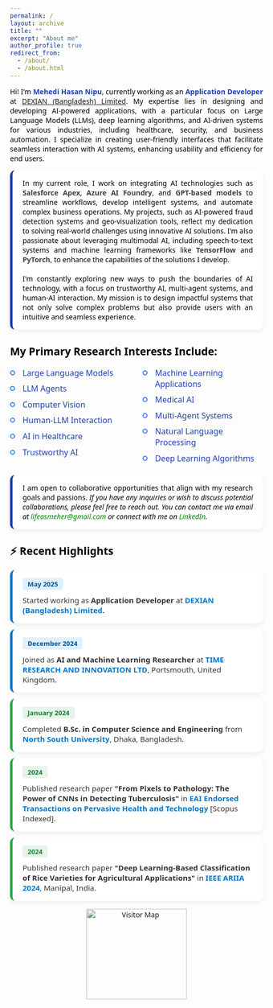```yaml
---
permalink: /
layout: archive
title: ""
excerpt: "About me"
author_profile: true
redirect_from: 
  - /about/
  - /about.html
---
```


<span style="font-family: 'Segoe UI', sans-serif; color: black;">


<style>
  .news-wrapper {
    font-family: 'Segoe UI', sans-serif;
  }

  .news-card {
    background: #ffffff;
    border-radius: 10px;
    padding: 16px 20px;
    margin: 12px 0;
    box-shadow: 0 4px 10px rgba(0,0,0,0.06);
    transition: transform 0.2s ease;
  }

  .news-card:hover {
    transform: scale(1.015);
  }

  .news-date {
    font-weight: 600;
    padding: 3px 10px;
    border-radius: 4px;
    font-size: 13px;
    display: inline-block;
    margin-bottom: 6px;
  }

  .news-link {
    color: #0077cc;
    font-weight: 600;
    text-decoration: none;
  }

  .news-link:hover {
    text-decoration: underline;
  }

  .news-desc {
    color: #333;
    margin-top: 4px;
    font-size: 15px;
  }

  /* Color coding by year */
  .year-2025 {
    border-left: 5px solid #0077cc;
  }

  .year-2025 .news-date {
    background: #e0f0ff;
    color: #005799;
  }

  .year-2024 {
    border-left: 5px solid #28a745;
  }

  .year-2024 .news-date {
    background: #e6f4ea;
    color: #1b7e35;
  }

  .year-2023 {
    border-left: 5px solid #ff9800;
  }

  .year-2023 .news-date {
    background: #fff4e0;
    color: #d27b00;
  }

.info-wrapper {
  font-family: 'Segoe UI', sans-serif;
}

.info-card {
  background: #ffffff;
  border-radius: 10px;
  padding: 16px 20px;
  margin: 12px 0;
  box-shadow: 0 4px 10px rgba(0,0,0,0.06);
  border-left: 5px solid #1e40af; /* blue border */
}

/* Optional: You can define more themes like .info-2025 if needed */

</style>
<p style="text-align:justify; color:black; font-family:'Segoe UI', sans-serif;"> 
  Hi! I'm <strong style="color:#1e40af;">Mehedi Hasan Nipu</strong>, currently working as an 
  <strong style="color:#1e40af;">Application Developer</strong> at 
  <a href="https://www.linkedin.com/company/dexiansolutions/">DEXIAN (Bangladesh) Limited</a>. 
  My expertise lies in designing and developing AI-powered applications, with a particular focus on Large Language Models (LLMs), deep learning algorithms, and AI-driven systems for various industries, including healthcare, security, and business automation. I specialize in creating user-friendly interfaces that facilitate seamless interaction with AI systems, enhancing usability and efficiency for end users.
</p>

<div class="info-wrapper">
  <div class="info-card">
    <p style="text-align:justify; color:black; margin:0;">
      In my current role, I work on integrating AI technologies such as <span style="color:#3d3d3d; font-weight:bold;">Salesforce Apex</span>, <span style="color:#3d3d3d; font-weight:bold;">Azure AI Foundry</span>, and <span style="color:#3d3d3d; font-weight:bold;">GPT-based models</span> to streamline workflows, develop intelligent systems, and automate complex business operations. My projects, such as AI-powered fraud detection systems and geo-visualization tools, reflect my dedication to solving real-world challenges using innovative AI solutions. I'm also passionate about leveraging multimodal AI, including speech-to-text systems and machine learning frameworks like <span style="color:#3d3d3d; font-weight:bold;">TensorFlow</span> and <span style="color:#3d3d3d; font-weight:bold;">PyTorch</span>, to enhance the capabilities of the solutions I develop.
      <br><br>
      I'm constantly exploring new ways to push the boundaries of AI technology, with a focus on trustworthy AI, multi-agent systems, and human-AI interaction. My mission is to design impactful systems that not only solve complex problems but also provide users with an intuitive and seamless experience.
    </p>
  </div>
</div>

<style>
  .research-interests {
    margin: 1.5rem 0;
  }
  .research-grid {
    display: grid;
    grid-template-columns: repeat(2, 1fr);
    gap: 1.5rem;
  }

  .research-grid ul {
    list-style: none;
    padding: 0;
    margin: 0;
  }

  .research-grid li {
    position: relative;
    padding-left: 25px;
    margin-bottom: 0.6rem;
    font-size: 1rem;
    color: #1a1a1a;
  }

.research-grid li::before {
  content: '';
  position: absolute;
  left: 0;
  top: 6px;
  width: 10px;
  height: 10px;
  background: transparent;
  border: 2px solid #3b82f6;
  border-radius: 50%;
  box-sizing: border-box;
}


  .research-grid em {
    font-style: normal;
    color: #1e40af;
    font-weight: 500;
  }

  @media (max-width: 600px) {
    .research-grid li {
      font-size: 0.95rem;
    }

    .research-interests h2 {
      font-size: 1.4rem;
    }

    .research-grid {
      grid-template-columns: 1fr;
      gap: 1rem;
    }
  }
</style>

## My Primary Research Interests Include: 
<div class="research-grid">
<ul>
  <li><em>Large Language Models</em></li>
  <li><em>LLM Agents</em></li>
  <li><em>Computer Vision</em></li>
  <li><em>Human-LLM Interaction</em></li>
  <li><em>AI in Healthcare</em></li>
  <li><em>Trustworthy AI</em></li>
</ul>
<ul>
  <li><em>Machine Learning Applications</em></li>
  <li><em>Medical AI</em></li>
  <li><em>Multi-Agent Systems</em></li>
  <li><em>Natural Language Processing</em></li>
  <li><em>Deep Learning Algorithms</em></li>
</ul>
  </div>

<div class="info-wrapper">
  <div class="info-card">
    <p style="text-align:justify; color:black; margin:0;">
      I am open to collaborative opportunities that align with my research goals and passions. 
      <em>
        If you have any inquiries or wish to discuss potential collaborations, please feel free to reach out. You can contact me via email at 
        <a href="mailto:lifeasmeher@gmail.com" style="color:green; text-decoration:none;">lifeasmeher@gmail.com</a> or connect with me on 
        <a href="https://www.linkedin.com/in/notmeher4459/" style="color:green; text-decoration:none;">LinkedIn</a>.
      </em>
    </p>
  </div>
</div>


## ⚡ Recent Highlights
<div class="news-wrapper">

<!-- 2025 -->
<div class="news-card year-2025">
  <div class="news-date">May 2025</div>
  <div class="news-desc">
    Started working as <strong>Application Developer</strong> at 
    <a class="news-link" href="https://www.linkedin.com/company/dexiansolutions/" target="_blank">DEXIAN (Bangladesh) Limited.</a>
  </div>
</div>

<div class="news-card year-2025">
  <div class="news-date">December 2024</div>
  <div class="news-desc">
    Joined as <strong>AI and Machine Learning Researcher</strong> at 
    <a class="news-link" href="https://timerni.com/" target="_blank">TIME RESEARCH AND INNOVATION LTD</a>, Portsmouth, United Kingdom.
  </div>
</div>

<!-- 2024 -->
<div class="news-card year-2024">
  <div class="news-date">January 2024</div>
  <div class="news-desc">
    Completed <strong>B.Sc. in Computer Science and Engineering</strong> from 
    <a class="news-link" href="https://www.northsouth.edu/" target="_blank">North South University</a>, Dhaka, Bangladesh.
  </div>
</div>

<div class="news-card year-2024">
  <div class="news-date">2024</div>
  <div class="news-desc">
    Published research paper <strong>"From Pixels to Pathology: The Power of CNNs in Detecting Tuberculosis"</strong> in 
    <a class="news-link" href="https://publications.eai.eu/index.php/phat/article/view/5543" target="_blank">EAI Endorsed Transactions on Pervasive Health and Technology</a> [Scopus Indexed].
  </div>
</div>

<div class="news-card year-2024">
  <div class="news-date">2024</div>
  <div class="news-desc">
    Published research paper <strong>"Deep Learning-Based Classification of Rice Varieties for Agricultural Applications"</strong> in 
    <a class="news-link" href="https://ieeexplore.ieee.org/document/11051570" target="_blank">IEEE ARIIA 2024</a>, Manipal, India.
  </div>
</div>

</div>
<div style="text-align: center; margin-top: 1rem;">
  <a href="https://clustrmaps.com/site/1c3h2" title="Visit tracker">
    <img src="https://clustrmaps.com/map_v2.png?cl=ffffff&w=a&t=tt&d=3fzStEwZikHkPYfOiN-DYAYIjjubNusYaXK6bqtbWsw&co=2d78ad&ct=ffffff" width="200" height="180" alt="Visitor Map" />
  </a>
</div>

</span>